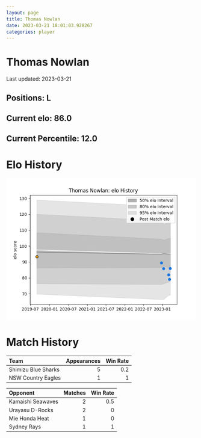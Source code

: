 ```yaml
---  
layout: page  
title: Thomas Nowlan  
date: 2023-03-21 18:01:03.928267  
categories: player  
---
```

# Thomas Nowlan


Last updated: 2023-03-21
## Positions: L

## Current elo: 86.0

## Current Percentile: 12.0

# Elo History


![elo history](history_ThomasNowlan.png)
# Match History


| Team                |   Appearances |   Win Rate |
|:--------------------|--------------:|-----------:|
| Shimizu Blue Sharks |             5 |        0.2 |
| NSW Country Eagles  |             1 |        1   |

| Opponent          |   Matches |   Win Rate |
|:------------------|----------:|-----------:|
| Kamaishi Seawaves |         2 |        0.5 |
| Urayasu D-Rocks   |         2 |        0   |
| Mie Honda Heat    |         1 |        0   |
| Sydney Rays       |         1 |        1   |
